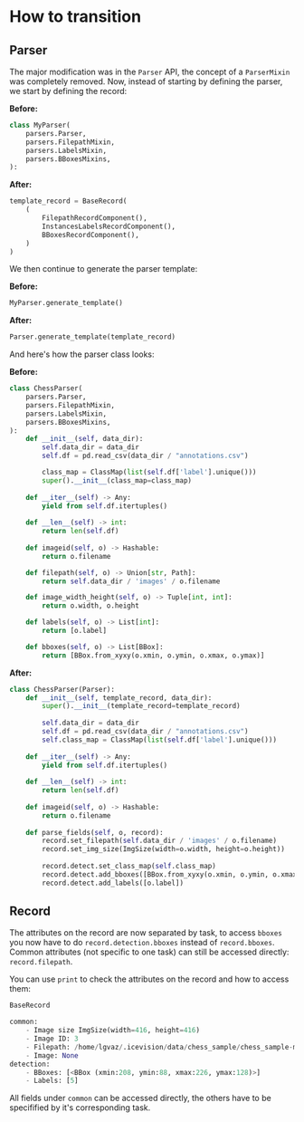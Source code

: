# How to transition

## Parser
The major modification was in the `Parser` API, the concept of a `ParserMixin` was completely removed. Now, instead of starting by defining the parser, we start by defining the record:

**Before:**
```python
class MyParser(
    parsers.Parser,
    parsers.FilepathMixin,
    parsers.LabelsMixin,
    parsers.BBoxesMixins,
):
```

**After:**
```python
template_record = BaseRecord(
    (
        FilepathRecordComponent(),
        InstancesLabelsRecordComponent(),
        BBoxesRecordComponent(),
    )
)
```

We then continue to generate the parser template:

**Before:**
```python
MyParser.generate_template()
```

**After:**
```python
Parser.generate_template(template_record)
```

And here's how the parser class looks:


**Before:**
```python
class ChessParser(
    parsers.Parser,
    parsers.FilepathMixin,
    parsers.LabelsMixin,
    parsers.BBoxesMixins,
):
    def __init__(self, data_dir):
        self.data_dir = data_dir
        self.df = pd.read_csv(data_dir / "annotations.csv")

        class_map = ClassMap(list(self.df['label'].unique()))
        super().__init__(class_map=class_map)
        
    def __iter__(self) -> Any:
        yield from self.df.itertuples()
        
    def __len__(self) -> int:
        return len(self.df)
        
    def imageid(self, o) -> Hashable:
        return o.filename

    def filepath(self, o) -> Union[str, Path]:
        return self.data_dir / 'images' / o.filename

    def image_width_height(self, o) -> Tuple[int, int]:
        return o.width, o.height

    def labels(self, o) -> List[int]:
        return [o.label]

    def bboxes(self, o) -> List[BBox]:
        return [BBox.from_xyxy(o.xmin, o.ymin, o.xmax, o.ymax)]
```

**After:**
```python
class ChessParser(Parser):
    def __init__(self, template_record, data_dir):
        super().__init__(template_record=template_record)
        
        self.data_dir = data_dir
        self.df = pd.read_csv(data_dir / "annotations.csv")
        self.class_map = ClassMap(list(self.df['label'].unique()))
        
    def __iter__(self) -> Any:
        yield from self.df.itertuples()
        
    def __len__(self) -> int:
        return len(self.df)
        
    def imageid(self, o) -> Hashable:
        return o.filename
        
    def parse_fields(self, o, record):
        record.set_filepath(self.data_dir / 'images' / o.filename)
        record.set_img_size(ImgSize(width=o.width, height=o.height))
        
        record.detect.set_class_map(self.class_map)
        record.detect.add_bboxes([BBox.from_xyxy(o.xmin, o.ymin, o.xmax, o.ymax)])
        record.detect.add_labels([o.label])
```

## Record

The attributes on the record are now separated by task, to access `bboxes` you now have to do `record.detection.bboxes` instead of `record.bboxes`. Common attributes (not specific to one task) can still be accessed directly: `record.filepath`.

You can use `print` to check the attributes on the record and how to access them:

```python
BaseRecord

common: 
	- Image size ImgSize(width=416, height=416)
	- Image ID: 3
	- Filepath: /home/lgvaz/.icevision/data/chess_sample/chess_sample-master/images/e79deba8fe520409790b601ad61da4ee_jpg.rf.016bc04dee292f80d1f975931f32bc21.jpg
	- Image: None
detection: 
	- BBoxes: [<BBox (xmin:208, ymin:88, xmax:226, ymax:128)>]
	- Labels: [5]
```

All fields under `common` can be accessed directly, the others have to be specifified by it's corresponding task.